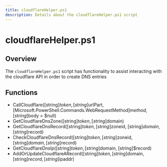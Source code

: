```yaml
---
title: cloudflareHelper.ps1
description: Details about the cloudflareHelper.ps1 script
---
```


# cloudflareHelper.ps1

## Overview

The `cloudflareHelper.ps1` script has functionality to assist interacting with the cloudflare API in order to create DNS entries

## Functions

* CallCloudflare([string]$token, [string]$urlPart, [Microsoft.PowerShell.Commands.WebRequestMethod]$method, [string]$body = $null)
* GetCloudflareDnsZone([string]$token, [string]$domain)
* GetCloudflareDnsRecord([string]$token, [string]$zoneid, [string]$domain, [string]$record)
* CheckCloudflareDnsRecord([string]$token, [string]$zoneid, [string]$domain, [string]$record)
* GetCloudflareDnsIp([string]$token, [string]$domain, [string]$record)
* AddOrUpdateCloudflareARecord([string]$token, [string]$domain, [string]$record, [string]$ipaddr)